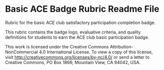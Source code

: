 # Basic ACE Badge Rubric Readme File
Rubric for the basic ACE club satisfactory participation completion badge. 

This rubric contains the badge logo, evaluative criteria, and quality definitions for students to earn the ACE club basic participation badge.

This work is licensed under the Creative Commons Attribution-NonCommercial 4.0 International License. To view a copy of this license, visit http://creativecommons.org/licenses/by-nc/4.0/ or send a letter to Creative Commons, PO Box 1866, Mountain View, CA 94042, USA.

